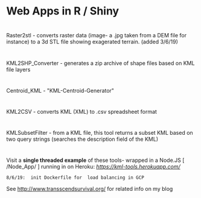 # **Web Apps in R / Shiny**

#
Raster2stl - converts raster data (image- a .jpg taken from a DEM file for instance) to a 3d STL file showing exagerated terrain.  (added 3/6/19)
#
KML2SHP_Converter - generates a zip archive of shape files based on KML file layers
#
Centroid_KML - "KML-Centroid-Generator"
#
KML2CSV - converts KML (XML) to .csv spreadsheet format
#
KMLSubsetFilter - from a KML file, this tool returns a subset KML based on two query strings (searches the description field of the KML)
#

Visit a **single threaded example** of these tools- wrapped in a Node.JS [ /Node_App/ ] running in on Heroku:  *https://kml-tools.herokuapp.com/*

```
8/6/19:  init Dockerfile for  load balancing in GCP
```


See http://www.transscendsurvival.org/ for related info on my blog
